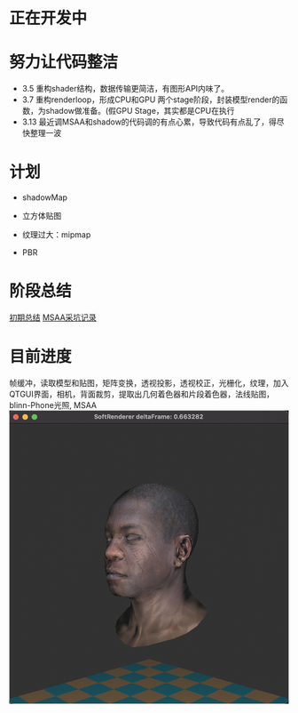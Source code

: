 # 正在开发中

# 努力让代码整洁

* 3.5 重构shader结构，数据传输更简洁，有图形API内味了。
* 3.7 重构renderloop，形成CPU和GPU 两个stage阶段，封装模型render的函数，为shadow做准备。(假GPU Stage，其实都是CPU在执行
* 3.13 最近调MSAA和shadow的代码调的有点心累，导致代码有点乱了，得尽快整理一波

# 计划

* shadowMap

* 立方体贴图

* 纹理过大：mipmap

* PBR

# 阶段总结

[初期总结](https://zhuanlan.zhihu.com/p/355347725)
[MSAA采坑记录](https://zhuanlan.zhihu.com/p/356752147)

# 目前进度

帧缓冲，读取模型和贴图，矩阵变换，透视投影，透视校正，光栅化，纹理，加入QTGUI界面，相机，背面裁剪，提取出几何着色器和片段着色器，法线贴图，blinn-Phone光照, MSAA
![图片](https://github.com/LinRayx/softRenderer/blob/master/image/output2.png)

